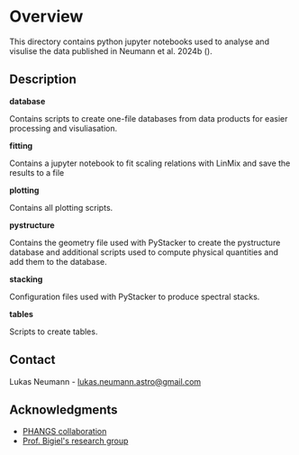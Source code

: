 # Overview

This directory contains python jupyter notebooks used to analyse and visulise the data published in Neumann et al. 2024b ().

## Description

**database**

Contains scripts to create one-file databases from data products for easier processing and visuliasation.

**fitting**

Contains a jupyter notebook to fit scaling relations with LinMix and save the results to a file

**plotting**

Contains all plotting scripts.

**pystructure**

Contains the geometry file used with PyStacker to create the pystructure database and additional scripts used to compute physical quantities and add them to the database.

**stacking**

Configuration files used with PyStacker to produce spectral stacks.

**tables**

Scripts to create tables.

## Contact

Lukas Neumann - lukas.neumann.astro@gmail.com


## Acknowledgments

* [PHANGS collaboration](https://sites.google.com/view/phangs/home)
* [Prof. Bigiel's research group](https://astro.uni-bonn.de/de/forschung/radioastronomy-ism)